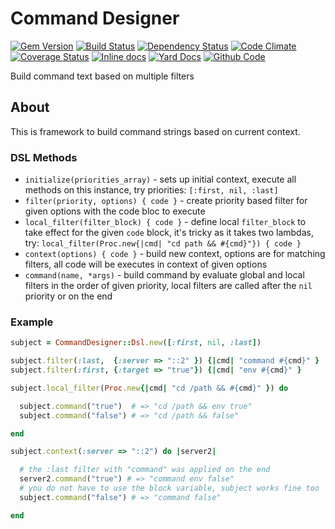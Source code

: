 # Command Designer

[![Gem Version](https://badge.fury.io/rb/command-designer.png)](https://rubygems.org/gems/command-designer)
[![Build Status](https://secure.travis-ci.org/remote-exec/command-designer.png?branch=master)](https://travis-ci.org/remote-exec/command-designer)
[![Dependency Status](https://gemnasium.com/remote-exec/command-designer.png)](https://gemnasium.com/remote-exec/command-designer)
[![Code Climate](https://codeclimate.com/github/remote-exec/command-designer.png)](https://codeclimate.com/github/remote-exec/command-designer)
[![Coverage Status](https://img.shields.io/coveralls/remote-exec/command-designer.svg)](https://coveralls.io/r/remote-exec/command-designer?branch=master)
[![Inline docs](http://inch-ci.org/github/remote-exec/command-designer.png)](http://inch-ci.org/github/remote-exec/command-designer)
[![Yard Docs](http://img.shields.io/badge/yard-docs-blue.svg)](http://rubydoc.info/github/remote-exec/command-designer/master/frames)
[![Github Code](http://img.shields.io/badge/github-code-blue.svg)](https://github.com/remote-exec/command-designer)

Build command text based on multiple filters

## About

This is framework to build command strings based on current context.

### DSL Methods

- `initialize(priorities_array)` - sets up initial context, execute all
  methods on this instance, try priorities: `[:first, nil, :last]`
- `filter(priority, options) { code }` - create priority based filter
  for given options with the code bloc to execute
- `local_filter(filter_block) { code }` - define local `filter_block` to
  take effect for the given `code` block, it's tricky as it takes two
  lambdas, try: `local_filter(Proc.new{|cmd| "cd path && #{cmd}"}) { code }`
- `context(options) { code }` - build new context, options are for
  matching filters, all code will be executes in context of given options
- `command(name, *args)` - build command by evaluate global and local filters
  in the order of given priority, local filters are called after the `nil`
  priority or on the end

### Example

```ruby
subject = CommandDesigner::Dsl.new([:first, nil, :last])

subject.filter(:last,  {:server => "::2" }) {|cmd| "command #{cmd}" }
subject.filter(:first, {:target => "true"}) {|cmd| "env #{cmd}" }

subject.local_filter(Proc.new{|cmd| "cd /path && #{cmd}" }) do

  subject.command("true")  # => "cd /path && env true"
  subject.command("false") # => "cd /path && false"

end

subject.context(:server => "::2") do |server2|

  # the :last filter with "command" was applied on the end
  server2.command("true") # => "command env false"
  # you do not have to use the block variable, subject works fine too
  subject.command("false") # => "command false"

end
```
